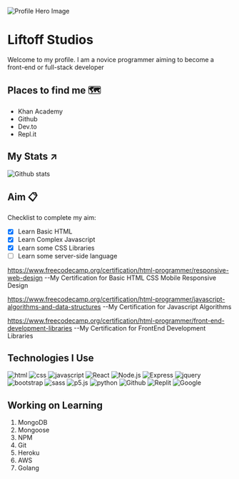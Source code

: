![Profile Hero Image](https://1gew6o3qn6vx9kp3s42ge0y1-wpengine.netdna-ssl.com/wp-content/uploads/prod/2020/10/HERO-ART-microsoft_azure_1920x1000_nologo.jpg)
# Liftoff Studios

Welcome to my profile. I am a novice programmer aiming to become a front-end or full-stack developer

## Places to find me 🗺️

- Khan Academy
- Github
- Dev.to
- Repl.it


## My Stats ↗️
![Github stats](https://github-readme-stats.vercel.app/api?username=Liftoff-KA)

## Aim 📋
Checklist to complete my aim:
* [x] Learn Basic HTML
* [x] Learn Complex Javascript 
* [x] Learn some CSS Libraries
* [ ] Learn some server-side language

https://www.freecodecamp.org/certification/html-programmer/responsive-web-design 
--My Certification for Basic HTML CSS Mobile Responsive Design

https://www.freecodecamp.org/certification/html-programmer/javascript-algorithms-and-data-structures
--My Certification for Javascript Algorithms

https://www.freecodecamp.org/certification/html-programmer/front-end-development-libraries 
--My Certification for FrontEnd Development Libraries



## Technologies I Use
![html](https://img.shields.io/badge/-HTML5-grey?logo=html5)
![css](https://img.shields.io/badge/-CSS3-grey?logo=css3)
![javascript](https://img.shields.io/badge/-Javascript-grey?logo=javascript)
![React](https://img.shields.io/badge/-React-grey?logo=react)
![Node.js](https://img.shields.io/badge/-NodeJS-grey?logo=node.js)
![Express](https://img.shields.io/badge/-Express-grey?logo=express)
![jquery](https://img.shields.io/badge/-jQuery-grey?logo=jQuery)
![bootstrap](https://img.shields.io/badge/-Bootstrap-grey?logo=bootstrap)
![sass](https://img.shields.io/badge/-SASS-grey?logo=sass)
![p5.js](https://img.shields.io/badge/-P5.js-grey?logo=p5.js)
![python](https://img.shields.io/badge/-Python-grey?logo=python)
![Github](https://img.shields.io/badge/-Github-grey?logo=github)
![Replit](https://img.shields.io/badge/-Replit-grey?logo=replit)
![Google](https://img.shields.io/badge/-DeveloperConsole-grey?logo=google) 

## Working on Learning
1. MongoDB
2. Mongoose
3. NPM
4. Git
5. Heroku
6. AWS
7. Golang
